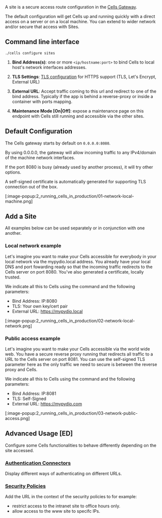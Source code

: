 A site is a secure access route configuration in the [Cells Gateway](./glossary).

The default configuration will get Cells up and running quickly with a direct access on a server or on a local machine. You can extend to wider network 
and/or secure that access with Sites.

## Command line interface

```
./cells configure sites
```

1. **Bind Address(s)**: one or more `<ip/hostname:port>` to bind Cells to local host's network interfaces addresses. 

2. **TLS Settings**: [TLS configuration](./configure-tls) for HTTPS support (TLS, Let's Encrypt, External URL)

3. **External URL**: Accept traffic coming to this url and redirect to one of the bind address.
    Typically if the app is behind a reverse-proxy or inside a container with ports mapping.

4. **Maintenance Mode [On|Off]**: expose a maintenance page on this endpoint with Cells still running and accessible via the other sites.

## Default Configuration

The Cells gateway starts by default on `0.0.0.0:8080`.

By using 0.0.0.0, the gateway will allow incoming traffic to any IPv4/domain of the machine network interfaces.

If the port 8080 is busy (already used by another process), it will try other options.

A self-signed certificate is automatically generated for supporting TLS connection out of the box.

[:image-popup:2_running_cells_in_production/01-network-local-machine.png]

## Add a Site

All examples below can be used separately or in conjunction with one another.

### Local network example

Let's imagine you want to make your Cells accessible for everybody in your local network via the mypydio.local address. You already have your local DNS
and port fowarding ready so that the incoming traffic redirects to the Cells server on port 8080. You've also generated a certificate, locally trusted.

We indicate all this to Cells using the command and the following parameters:

  - Bind Address: IP:8080
  - TLS: Your own key/cert pair
  - External URL: https://mypydio.local

[:image-popup:2_running_cells_in_production/02-network-local-network.png]

### Public access example

Let's imagine you want to make your Cells accessible via the world wide web. You have a secure reverse proxy running that redirects all traffic to a URL to the
Cells server on port 8081. You can use the self-signed TLS parameter here as the only traffic we need to secure is between the reverse proxy and Cells.

We indicate all this to Cells using the command and the following parameters:

  - Bind Address: IP:8081
  - TLS: Self-Signed
  - External URL: https://mypydio.com

[:image-popup:2_running_cells_in_production/03-network-public-access.png]

## Advanced Usage [ED]

Configure some Cells functionalities to behave differently depending on the site accessed.

### [Authentication Connectors](./ed-using-sso-external-identity-provider)

Display different ways of authenticating on different URLs.

### [Security Policies](./ed-security-policies)

Add the URL in the context of the security policies to for example:

  - restrict access to the intranet site to office hours only.
  - allow access to the www site to specifc IPs.